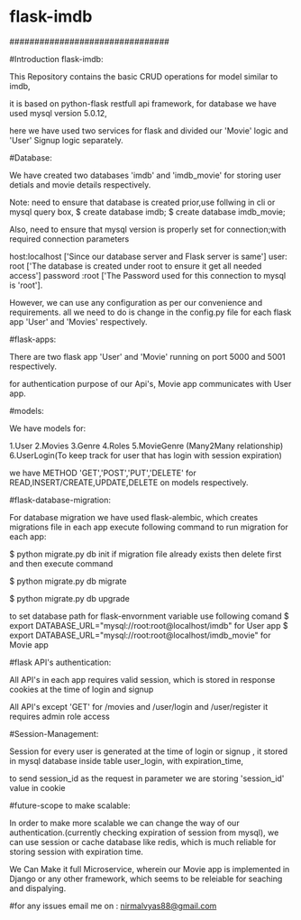 # flask-imdb

################################

#Introduction flask-imdb:

This Repository contains the basic CRUD operations for model similar to imdb,

it is based on python-flask restfull api framework, for database we have used mysql version 5.0.12,

here we have used two services for flask and divided our 'Movie' logic and 'User' Signup logic separately.

#Database:

We have created two databases 'imdb' and 'imdb_movie' for storing user detials and movie details respectively.

Note: need to ensure that database is created prior,use follwing in cli or mysql query box,
$ create database imdb;
$ create database imdb_movie;

Also, need to ensure that mysql version is properly set for connection;with required connection parameters

host:localhost ['Since our database server and Flask server is same']
user: root ['The database is created under root to ensure it get all needed access']
password :root ['The Password used for this connection to mysql is 'root'].

However, we can use any configuration as per our convenience and requirements.
all we need to do is change in the config.py file for each flask app 'User' and 'Movies' respectively.

#flask-apps:

There are two flask app 'User' and 'Movie' running on port 5000 and 5001 respectively.

for authentication purpose of our Api's, Movie app communicates with User app.

#models:

We have models for:

1.User
2.Movies
3.Genre
4.Roles
5.MovieGenre (Many2Many relationship)
6.UserLogin(To keep track for user that has login with session expiration)

we have METHOD 'GET','POST','PUT','DELETE' for READ,INSERT/CREATE,UPDATE,DELETE  on models respectively.

#flask-database-migration:

For database migration we have used flask-alembic, which creates migrations file in each app
execute following command to run migration for each app:
 
$ python migrate.py db init
if migration file already exists then delete first and then execute command

$ python migrate.py db migrate

$ python migrate.py db upgrade

to set database path for flask-envornment variable use following comand
$ export DATABASE_URL="mysql://root:root@localhost/imdb" for User app
$ export DATABASE_URL="mysql://root:root@localhost/imdb_movie" for Movie app

#flask API's authentication:

All API's in  each app requires valid session, which is stored in response cookies at the time of login and signup

All API's except 'GET' for /movies and /user/login and /user/register it requires admin role access



#Session-Management:

Session for every user is generated at the time of login or signup , it stored in mysql database inside
table user_login, with expiration_time,

to send session_id as the request in parameter we are storing 'session_id' value in cookie


#future-scope to make scalable:

In order to make more scalable we can change the way of our authentication.(currently checking  expiration of session from mysql), we can use session or cache database like redis, which is much reliable for storing session with expiration time.

We Can Make it full Microservice, wherein our Movie app is implemented in Django or any other framework,
which seems to be releiable for seaching and dispalying.

#for any issues email me on : nirmalvyas88@gmail.com



